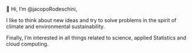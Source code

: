 👋 Hi, I’m @jacopoRodeschini,

I like to think about new ideas and try to solve problems in the spirit of climate and environmental sustainability. 

Finally, I’m interested in all things related to science, applied Statistics and cloud computing. 
